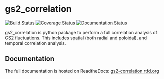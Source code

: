 gs2_correlation
==================

[![Build Status](https://travis-ci.org/ferdinandvwyk/gs2_correlation.svg?branch=master)](https://travis-ci.org/ferdinandvwyk/gs2_correlation)
[![Coverage Status](https://coveralls.io/repos/ferdinandvwyk/gs2_correlation/badge.svg)](https://coveralls.io/r/ferdinandvwyk/gs2_correlation)
[![Documentation Status](https://readthedocs.org/projects/gs2-correlation/badge/?version=latest)](https://readthedocs.org/projects/gs2-correlation/?badge=latest)

gs2_correlation is python package to perform a full correlation analysis of GS2 
fluctuations. This includes spatial (both radial and poloidal), and temporal 
correlation analysis.

Documentation
-------------

The full documentation is hosted on ReadtheDocs:
[gs2-correlation.rtfd.org](http://gs2-correlation.rtfd.org)

